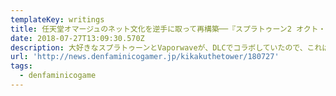 ```yaml
---
templateKey: writings
title: 任天堂オマージュのネット文化を逆手に取って再構築──『スプラトゥーン2 オクト・エキスパンション』に見る“ヴェイパーウェイヴ”との関係性
date: 2018-07-27T13:09:30.570Z
description: 大好きなスプラトゥーンとVaporwaveが、DLCでコラボしていたので、これは書かねばという使命感で書きました。任天堂はすごい。
url: 'http://news.denfaminicogamer.jp/kikakuthetower/180727'
tags:
  - denfaminicogame
---
```


